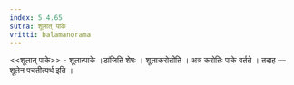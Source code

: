 ```yaml
---
index: 5.4.65
sutra: शूलात्‌ पाके
vritti: balamanorama
---
```


<<शूलात् पाके>> - शूलात्पाके ।डा॑जिति शेषः । शूलाकरोतीति । अत्र करोतिः पाके वर्तते । तदाह — शूलेन पचतीत्यर्थ इति । 